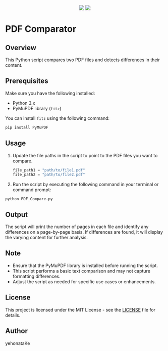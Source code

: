 <div align="center">
  <img src="https://img.shields.io/badge/language-Python-%233776AB.svg?logo=python">
  <img src="https://custom-icon-badges.demolab.com/github/license/denvercoder1/custom-icon-badges?logo=law">
</div>

# PDF Comparator

## Overview
This Python script compares two PDF files and detects differences in their content.

## Prerequisites
Make sure you have the following installed:
- Python 3.x
- PyMuPDF library (`fitz`)

You can install `fitz` using the following command:
```bash
pip install PyMuPDF
```

## Usage

1. Update the file paths in the script to point to the PDF files you want to compare.
   
   ```python
   file_path1 = "path/to/file1.pdf"
   file_path2 = "path/to/file2.pdf"
   ```
2. Run the script by executing the following command in your terminal or command prompt:
   
`python PDF_Compare.py`

## Output

The script will print the number of pages in each file and identify any differences on a page-by-page basis. If differences are found, it will display the varying content for further analysis.

## Note

-  Ensure that the PyMuPDF library is installed before running the script.
-  This script performs a basic text comparison and may not capture formatting differences.
-  Adjust the script as needed for specific use cases or enhancements.

## License

This project is licensed under the MIT License - see the [LICENSE](https://github.com/yehonatanke/compare_pdfs/blob/main/LICENSE) file for details.

## Author

yehonataKe
 


